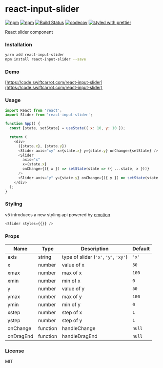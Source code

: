 # react-input-slider

[![npm](https://img.shields.io/npm/v/react-input-slider.svg)](https://www.npmjs.com/package/react-input-slider)
[![npm](https://img.shields.io/npm/dm/react-input-slider.svg)](https://www.npmjs.com/package/react-input-slider)
[![Build Status](https://travis-ci.org/wangzuo/react-input-slider.svg?branch=master)](https://travis-ci.org/wangzuo/react-input-slider)
[![codecov](https://codecov.io/gh/wangzuo/react-input-slider/branch/master/graph/badge.svg)](https://codecov.io/gh/wangzuo/react-input-slider)
[![styled with prettier](https://img.shields.io/badge/styled_with-prettier-ff69b4.svg)](https://github.com/prettier/prettier)

React slider component

### Installation

```sh
yarn add react-input-slider
npm install react-input-slider --save
```

### Demo

[https://code.swiftcarrot.com/react-input-slider](https://code.swiftcarrot.com/react-input-slider)

### Usage

```javascript
import React from 'react';
import Slider from 'react-input-slider';

function App() {
  const [state, setState] = useState({ x: 10, y: 10 });

  return (
    <div>
      ({state.x}, {state.y})
      <Slider axis="xy" x={state.x} y={state.y} onChange={setState} />
      <Slider
        axis="x"
        x={state.x}
        onChange={({ x }) => setState(state => ({ ...state, x }))}
      />
      <Slider axis="y" y={state.y} onChange={({ y }) => setState(state => ({ ...state, y }))} />
    </div>
  );
}
```

### Styling

v5 introduces a new styling api powered by [emotion](https://emotion.sh/)

```javascript
<Slider styles={{}} />
```

### Props

| Name      | Type     | Description                           | Default |
| --------- | -------- | ------------------------------------- | ------- |
| axis      | string   | type of slider (`'x'`, `'y'`, `'xy'`) | `'x'`   |
| x         | number   | value of x                            | `50`    |
| xmax      | number   | max of x                              | `100`   |
| xmin      | number   | min of x                              | `0`     |
| y         | number   | value of y                            | `50`    |
| ymax      | number   | max of y                              | `100`   |
| ymin      | number   | min of y                              | `0`     |
| xstep     | number   | step of x                             | `1`     |
| ystep     | number   | step of y                             | `1`     |
| onChange  | function | handleChange                          | `null`  |
| onDragEnd | function | handleDragEnd                         | `null`  |

### License

MIT

